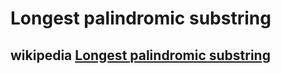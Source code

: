 # Longest palindromic substring



## wikipedia [Longest palindromic substring](https://en.wikipedia.org/wiki/Longest_palindromic_substring)